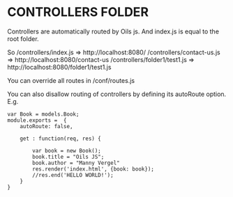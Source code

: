 CONTROLLERS FOLDER
==================

Controllers are automatically routed by Oils js. And index.js is equal to the root folder.

So 
/controllers/index.js => http://localhost:8080/
/controllers/contact-us.js => http://localhost:8080/contact-us
/controllers/folder1/test1.js => http://localhost:8080/folder1/test1.js

You can override all routes in /conf/routes.js

You can also disallow routing of controllers by defining its autoRoute option.
E.g.

```
var Book = models.Book;
module.exports =  {
	autoRoute: false,
	
	get : function(req, res) {
		
		var book = new Book();
		book.title = "Oils JS";
		book.author = "Manny Vergel"
		res.render('index.html', {book: book});
		//res.end('HELLO WORLD!');
	}
}
```